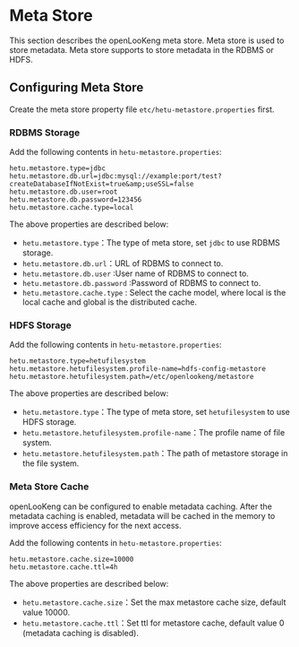 # Meta Store
This section describes the openLooKeng meta store. Meta store is used to store metadata. Meta store supports to 
store metadata in the RDBMS or HDFS.

## Configuring Meta Store

Create the meta store property file `etc/hetu-metastore.properties` first.


### RDBMS Storage

Add the following contents in `hetu-metastore.properties`:

``` properties
hetu.metastore.type=jdbc
hetu.metastore.db.url=jdbc:mysql://example:port/test?createDatabaseIfNotExist=true&amp;useSSL=false
hetu.metastore.db.user=root
hetu.metastore.db.password=123456
hetu.metastore.cache.type=local
```

The above properties are described below:

- `hetu.metastore.type`：The type of meta store, set `jdbc` to use RDBMS storage.
- `hetu.metastore.db.url`：URL of RDBMS to connect to.
- `hetu.metastore.db.user` :User name of RDBMS to connect to. 
- `hetu.metastore.db.password` :Password of RDBMS to connect to.
- `hetu.metastore.cache.type` : Select the cache model, where local is the local cache and global is the distributed cache.

### HDFS Storage

Add the following contents in `hetu-metastore.properties`:

```
hetu.metastore.type=hetufilesystem
hetu.metastore.hetufilesystem.profile-name=hdfs-config-metastore
hetu.metastore.hetufilesystem.path=/etc/openlookeng/metastore
```

The above properties are described below:

- `hetu.metastore.type`：The type of meta store, set `hetufilesystem` to use HDFS storage.
- `hetu.metastore.hetufilesystem.profile-name`：The profile name of file system.
- `hetu.metastore.hetufilesystem.path`：The path of metastore storage in the file system.

### Meta Store Cache

openLooKeng can be configured to enable metadata caching. After the metadata caching is enabled, metadata will be cached 
in the memory to improve access efficiency for the next access.

Add the following contents in `hetu-metastore.properties`:

``` properties
hetu.metastore.cache.size=10000
hetu.metastore.cache.ttl=4h     
```

The above properties are described below:

- `hetu.metastore.cache.size`：Set the max metastore cache size, default value 10000.
- `hetu.metastore.cache.ttl`：Set ttl for metastore cache, default value 0 (metadata caching is disabled).
